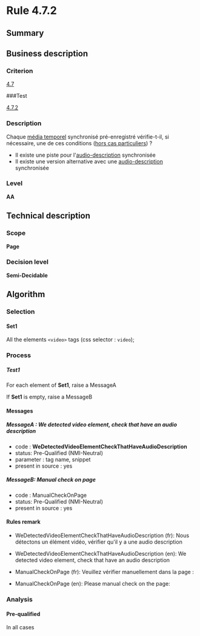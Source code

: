 # Rule 4.7.2

## Summary

## Business description

### Criterion

[4.7](http://references.modernisation.gouv.fr/rgaa/criteres.html#crit-4-7)

###Test

[4.7.2](http://references.modernisation.gouv.fr/rgaa/criteres.html#test-4-7-2)

### Description

Chaque <a href="http://references.modernisation.gouv.fr/rgaa/glossaire.html#mdia-temporel-type-son-vido-et-synchronis">m&eacute;dia temporel</a> synchronis&eacute; pr&eacute;-enregistr&eacute; v&eacute;rifie-t-il, si n&eacute;cessaire, une de ces conditions (<a href="http://references.modernisation.gouv.fr/rgaa/cas-particuliers.html#cp-4-1,4-2,4-3,4-5,4-7,4-9,4-11,4-13" title="Cas particuliers pour le crit&egrave;re 4.7">hors cas particuliers</a>) ? 
 
 * Il existe une piste pour l'<a href="http://references.modernisation.gouv.fr/rgaa/glossaire.html#audiodescription-synchronise-media-temporel">audio-description</a> synchronis&eacute;e 
 * Il existe une version alternative avec une <a href="http://references.modernisation.gouv.fr/rgaa/glossaire.html#audiodescription-synchronise-media-temporel">audio-description</a> synchronis&eacute;e 


### Level

**AA**

## Technical description

### Scope

**Page**

### Decision level

**Semi-Decidable**

## Algorithm

### Selection

#### Set1

All the elements `<video>` tags (css selector : `video`);

### Process

##### Test1

For each element of **Set1**, raise a MessageA

If **Set1** is empty, raise a MessageB

#### Messages

##### MessageA : We detected video element, check that have an audio description

-    code : **WeDetectedVideoElementCheckThatHaveAudioDescription** 
-    status: Pre-Qualified (NMI-Neutral)
-    parameter : tag name, snippet
-    present in source : yes

##### MessageB: Manual check on page

-   code : ManualCheckOnPage
-   status: Pre-Qualified (NMI-Neutral)
-   present in source : yes

#### Rules remark

 * WeDetectedVideoElementCheckThatHaveAudioDescription (fr): Nous d&eacute;tectons un &eacute;l&eacute;ment vid&eacute;o, v&eacute;rifier qu'il y a une audio description
 * WeDetectedVideoElementCheckThatHaveAudioDescription (en): We detected video element, check that have an audio description

 * ManualCheckOnPage (fr): Veuillez v&eacute;rifier manuellement dans la page :
 * ManualCheckOnPage (en): Please manual check on the page:

### Analysis

#### Pre-qualified

In all cases
